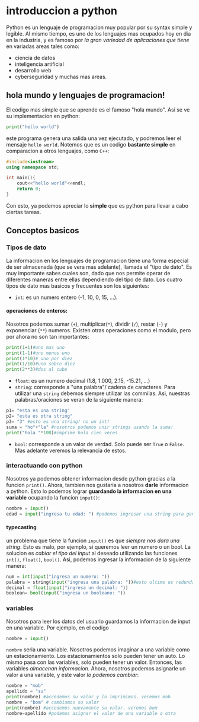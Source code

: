 # introduccion a python
Python es un lenguaje de programacion muy popular por su syntax simple y legible. Al mismo tiempo, es uno de los lenguajes mas ocupados hoy en dia en la industria, y es famoso por *la gran variedad de aplicaciones que tiene* en variadas areas tales como: 
- ciencia de datos
- inteligencia artificial
- desarrollo web
- cyberseguridad
y muchas mas areas. 

## hola mundo y lenguajes de programacion!
El codigo mas simple que se aprende es el famoso "hola mundo". Asi se ve su implementacion en python: 
```python
print("hello world")
```
este programa genera una salida una vez ejecutado, y podremos leer el mensaje `hello world`.
Notemos que es un codigo **bastante simple** en comparacion a otros lenguajes, como `C++`:
```cpp
#include<iostream>
using namespace std;

int main(){
	cout<<"hello world"<<endl;
	return 0;
}
```
Con esto, ya podemos apreciar lo **simple** que es python para llevar a cabo ciertas tareas. 
## Conceptos basicos
### Tipos de dato
La informacion en los lenguajes de programacion tiene una forma especial de ser almacenada (que se vera mas adelante), llamada el "tipo de dato". Es muy importante sabes cuales son, dado que nos permite operar de diferentes maneras entre ellas dependiendo del tipo de dato. 
Los cuatro tipos de dato mas basicos y frecuentes son los siguientes: 
- `int`: es un numero entero (-1, 10, 0, 15, ...).
#### operaciones de enteros: 
Nosotros podemos sumar (`+`), multiplicar(`*`), dividir (`/`), restar (`-`) y exponenciar (`**`) numeros. Existen otras operaciones como el modulo, pero por ahora no son tan importantes:
```py
print(1+1)#uno mas uno
print(1-1)#uno menos uno
print(1*10)# uno por diez
print(1/10)#uno sobre diez
print(2**3)#dos al cubo
```
- `float`: es un numero decimal (1.8, 1.000, 2.15, -15.21, ...)
- `string`: corresponde a "una palabra"/ cadena de caracteres. Para utilizar una `string` debemos siempre utilizar las commilas. Asi, nuestras palabras/oraciones se veran de la siguiente manera:
```py
p1= "esta es una string"
p2= "esta es otra string"
p3= "3" #esto es una string! no un int!
suma = "ho"+"la" #nosotros podemos unir strings usando la suma!
print("hola "*100)#imprime hola cien veces


```
- `bool`: corresponde a un valor de verdad. Solo puede ser `True` o `False`. Mas adelante veremos la relevancia de estos.
### interactuando con python
Nosotros ya podemos obtener informacion desde python gracias a la funcion `print()`. Ahora, tambien nos gustaria a nosotros **darle** informacion a python. Esto lo podemos lograr **guardando la informacion en una variable** ocupando la funcion `input()`:
```py
nombre = input()
edad = input("ingresa tu edad: ") #podemos ingresar una string para generar un prompt para el usuario :D
```
#### typecasting
un problema que tiene la funcion `input()` es que *siempre nos dara una string*. Esto es malo, por ejemplo, si queremos leer un numero o un bool. La solucion es *cabiar el tipo del input* al deseado utilizando las funciones `int()`, `float()`, `bool()`. Asi, podemos ingresar la informacion de la siguiente manera:
```py
num = int(input("ingresa un numero: "))
palabra = string(input("ingresa una palabra: "))#esto ultimo es redundante, es solo un ejemplo
decimal = float(input("ingresa un decimal: "))
boolean= bool(input("ingresa un booleano: "))
```
### variables
Nosotros para leer los datos del usuario guardamos la informacion de input en una variable. Por ejemplo, en el codigo
```py
nombre = input()
```
`nombre` seria una variable. Nosotros podemos imaginar a una variable como un estacionamiento. Los estacionamientos solo pueden tener un auto. Lo mismo pasa con las variables, solo pueden tener un valor. Entonces, las variables *almacenan informacion*. Ahora, nosotros podemos asignarle un valor a una variable, y este valor *lo podemos cambiar*:
```py
nombre = "mob"
apellido = "su"
print(nombre) #accedemos su valor y lo imprimimos. veremos mob
nombre = "bom" # cambiamos su valor
print(nombre) #accedemos nuevamente su valor. veremos bom
nombre=apellido #podemos asignar el valor de una variable a otra
```


